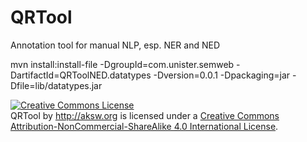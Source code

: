 QRTool
======

Annotation tool for manual NLP, esp. NER and NED

mvn install:install-file -DgroupId=com.unister.semweb -DartifactId=QRToolNED.datatypes -Dversion=0.0.1 -Dpackaging=jar -Dfile=lib/datatypes.jar

<a rel="license" href="http://creativecommons.org/licenses/by-nc-sa/4.0/"><img alt="Creative Commons License" style="border-width:0" src="http://i.creativecommons.org/l/by-nc-sa/4.0/88x31.png" /></a><br /><span xmlns:dct="http://purl.org/dc/terms/" property="dct:title">QRTool</span> by <span xmlns:cc="http://creativecommons.org/ns#" property="cc:attributionName">http://aksw.org</span> is licensed under a <a rel="license" href="http://creativecommons.org/licenses/by-nc-sa/4.0/">Creative Commons Attribution-NonCommercial-ShareAlike 4.0 International License</a>.
